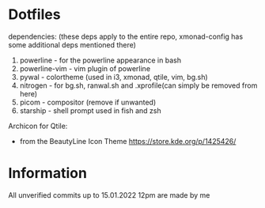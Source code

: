 # Dotfiles

dependencies: (these deps apply to the entire repo, xmonad-config has some additional deps mentioned there)
  1. powerline - for the powerline appearance in bash
  2. powerline-vim - vim plugin of powerline
  4. pywal - colortheme (used in i3, xmonad, qtile, vim, bg.sh)
  5. nitrogen - for bg.sh, ranwal.sh and .xprofile(can simply be removed from here)
  6. picom - compositor (remove if unwanted)
  7. starship - shell prompt used in fish and zsh

Archicon for Qtile:
- from the BeautyLine Icon Theme https://store.kde.org/p/1425426/

# Information

All unverified commits up to 15.01.2022 12pm are made by me
